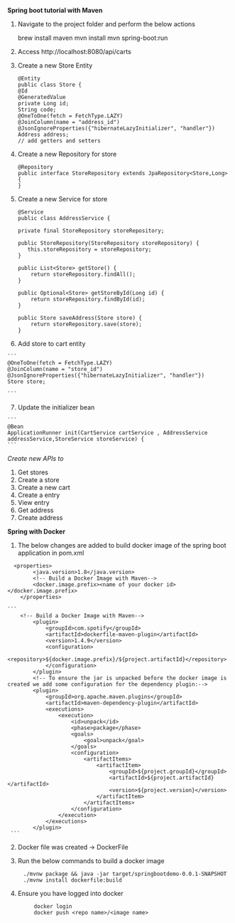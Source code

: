 **Spring boot tutorial with Maven**

1. Navigate to the project folder and perform the below actions

    brew install maven
    mvn install
    mvn spring-boot:run
    
2. Access http://localhost:8080/api/carts

3. Create a new Store Entity

    ```
    @Entity
    public class Store {
    @Id
    @GeneratedValue
    private Long id;
    String code;
    @OneToOne(fetch = FetchType.LAZY)
    @JoinColumn(name = "address_id")
    @JsonIgnoreProperties({"hibernateLazyInitializer", "handler"})
    Address address;
    // add getters and setters
    ```
    
 4. Create a new Repository for store
    
    ```
    @Repository
    public interface StoreRepository extends JpaRepository<Store,Long> {
    }

    ```
    
 5. Create a new Service for store
 
    ```
    @Service
    public class AddressService {

    private final StoreRepository storeRepository;

    public StoreRepository(StoreRepository storeRepository) {
       this.storeRepository = storeRepository;
    }

    public List<Store> getStore() {
        return storeRepository.findAll();
    }

    public Optional<Store> getStoreById(Long id) {
        return storeRepository.findById(id);
    }

    public Store saveAddress(Store store) {
        return storeRepository.save(store);
    }
    ```
    
  6. Add store to cart entity
  
    ```
    @OneToOne(fetch = FetchType.LAZY)
    @JoinColumn(name = "store_id")
    @JsonIgnoreProperties({"hibernateLazyInitializer", "handler"})
    Store store;

    ```
    
  7. Update the initializer bean
  
    ```
    @Bean
    ApplicationRunner init(CartService cartService , AddressService addressService,StoreService storeService) {
    ```    
 
 _Create new APIs to_ 
 1. Get stores
 2. Create a store 
 3. Create a new cart 
 4. Create a entry 
 5. View entry 
 6. Get address 
 7. Create address


**Spring with Docker**

1.  The below changes are added to build docker image of the spring boot application in pom.xml
  
  ```
    <properties>
          <java.version>1.8</java.version>
          <!-- Build a Docker Image with Maven-->
          <docker.image.prefix><name of your docker id></docker.image.prefix>
      </properties>
   ```
   
    ```
        <!-- Build a Docker Image with Maven-->
            <plugin>
                <groupId>com.spotify</groupId>
                <artifactId>dockerfile-maven-plugin</artifactId>
                <version>1.4.9</version>
                <configuration>
                    <repository>${docker.image.prefix}/${project.artifactId}</repository>
                </configuration>
            </plugin>
            <!-- To ensure the jar is unpacked before the docker image is created we add some configuration for the dependency plugin:-->
            <plugin>
                <groupId>org.apache.maven.plugins</groupId>
                <artifactId>maven-dependency-plugin</artifactId>
                <executions>
                    <execution>
                        <id>unpack</id>
                        <phase>package</phase>
                        <goals>
                            <goal>unpack</goal>
                        </goals>
                        <configuration>
                            <artifactItems>
                                <artifactItem>
                                    <groupId>${project.groupId}</groupId>
                                    <artifactId>${project.artifactId}</artifactId>
                                    <version>${project.version}</version>
                                </artifactItem>
                            </artifactItems>
                        </configuration>
                    </execution>
                </executions>
            </plugin>
     ``` 
     
 
2.  Docker file was created -> DockerFile

3.  Run the below commands to build a docker image
   ``` 
        ./mvnw package && java -jar target/springbootdemo-0.0.1-SNAPSHOT
        ./mvnw install dockerfile:build
   ``` 
        
4. Ensure you have logged into docker
   ``` 
        docker login
        docker push <repo name>/<image name>
   ```      